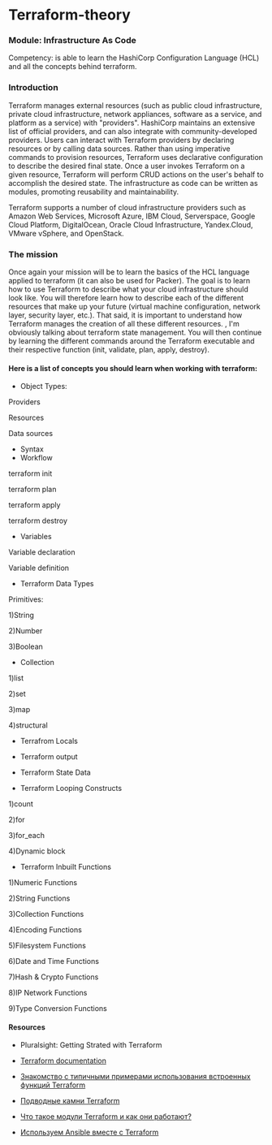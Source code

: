 # Terraform-theory


### Module: Infrastructure As Code
Competency: is able to learn the HashiCorp Configuration Language (HCL) and all the concepts behind terraform.



### Introduction
Terraform manages external resources (such as public cloud infrastructure, private cloud infrastructure, network appliances, software as a service, and platform as a service) with "providers". HashiCorp maintains an extensive list of official providers, and can also integrate with community-developed providers. Users can interact with Terraform providers by declaring resources or by calling data sources. Rather than using imperative commands to provision resources, Terraform uses declarative configuration to describe the desired final state. Once a user invokes Terraform on a given resource, Terraform will perform CRUD actions on the user's behalf to accomplish the desired state. The infrastructure as code can be written as modules, promoting reusability and maintainability.

Terraform supports a number of cloud infrastructure providers such as Amazon Web Services, Microsoft Azure, IBM Cloud, Serverspace, Google Cloud Platform, DigitalOcean, Oracle Cloud Infrastructure, Yandex.Cloud, VMware vSphere, and OpenStack.

### The mission
Once again your mission will be to learn the basics of the HCL language applied to terraform (it can also be used for Packer). The goal is to learn how to use Terraform to describe what your cloud infrastructure should look like. You will therefore learn how to describe each of the different resources that make up your future (virtual machine configuration, network layer, security layer, etc.). That said, it is important to understand how Terraform manages the creation of all these different resources. , I'm obviously talking about terraform state management. You will then continue by learning the different commands around the Terraform executable and their respective function (init, validate, plan, apply, destroy).

#### Here is a list of concepts you should learn when working with terraform:

- Object Types:

Providers

Resources

Data sources

- Syntax
- Workflow

terraform init

terraform plan

terraform apply

terraform destroy
- Variables

Variable declaration

Variable definition

- Terraform Data Types

Primitives:

1)String

2)Number

3)Boolean
- Collection

1)list

2)set

3)map

4)structural
- Terrafrom Locals
- Terraform output
- Terraform State Data


- Terraform Looping Constructs

1)count

2)for

3)for_each

4)Dynamic block

- Terraform Inbuilt Functions

1)Numeric Functions

2)String Functions

3)Collection Functions

4)Encoding Functions

5)Filesystem Functions

6)Date and Time Functions

7)Hash & Crypto Functions

8)IP Network Functions

9)Type Conversion Functions


#### Resources
- Pluralsight: Getting Strated with Terraform 

- [Terraform documentation](https://www.terraform.io/language)

- [Знакомство с типичными примерами использования встроенных функций Terraform](https://habr.com/ru/post/537808/)

- [Подводные камни Terraform](https://habr.com/ru/company/piter/blog/496820/)

- [Что такое модули Terraform и как они работают?](https://habr.com/ru/post/553576/)

- [Используем Ansible вместе с Terraform](https://habr.com/ru/company/southbridge/blog/525810/)
